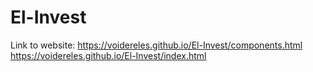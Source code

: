 # El-Invest

Link to website: 
https://voidereles.github.io/El-Invest/components.html
https://voidereles.github.io/El-Invest/index.html
